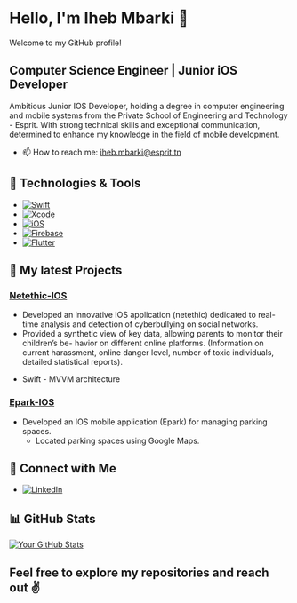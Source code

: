 # Hello, I'm Iheb Mbarki 👋

Welcome to my GitHub profile!

## Computer Science Engineer | Junior iOS Developer

Ambitious Junior IOS Developer, holding a degree in computer engineering and mobile systems from the Private School of Engineering and Technology - Esprit. With strong technical skills and exceptional communication, determined to enhance my knowledge in the field of mobile development.
- 📫 How to reach me: [iheb.mbarki@esprit.tn](mailto:iheb.mbarki@esprit.tn)

## 🔧 Technologies & Tools
- [![Swift](https://img.shields.io/badge/-Swift-333333?style=flat&logo=swift)](https://example.com)
- [![Xcode](https://img.shields.io/badge/-Xcode-333333?style=flat&logo=xcode)](https://example.com)
- [![iOS](https://img.shields.io/badge/-iOS-333333?style=flat&logo=apple)](https://developer.apple.com/ios/)
- [![Firebase](https://img.shields.io/badge/-Firebase-333333?style=flat&logo=firebase)](https://firebase.google.com/)
- [![Flutter](https://img.shields.io/badge/-Flutter-333333?style=flat&logo=flutter)](https://example.com)

## 🚀 My latest Projects

### [Netethic-IOS]([https://github.com/ihebmbarki/Netethic])

- Developed an innovative IOS application (netethic) dedicated to real-time analysis and detection of cyberbullying on social networks.
- Provided a synthetic view of key data, allowing parents to monitor their children’s be- havior on different online platforms. (Information on current harassment, online danger level, number of toxic individuals, detailed statistical reports).
* Swift - MVVM architecture

### [Epark-IOS]([https://github.com/ihebmbarki/Epark])

- Developed an IOS mobile application (Epark) for managing parking spaces.
  - Located parking spaces using Google Maps.

## 🤝 Connect with Me

- [![LinkedIn](https://img.shields.io/badge/LinkedIn-Profile-blue)](https://www.linkedin.com/in/iheb-mbarki-2996061a1/)

## 📊 GitHub Stats

[![Your GitHub Stats](https://github-readme-stats.vercel.app/api?username=sidkiamri&show_icons=true&hide_title=true&count_private=true&theme=radical)](https://github.com/ihebmbarki)

## Feel free to explore my repositories and reach out ✌️

